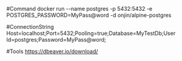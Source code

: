 ﻿#Command 
docker run --name postgres -p 5432:5432 -e POSTGRES_PASSWORD=MyPass@word -d onjin/alpine-postgres

#ConnectionString
Host=localhost;Port=5432;Pooling=true;Database=MyTestDb;User Id=postgres;Password=MyPass@word;

#Tools
https://dbeaver.io/download/